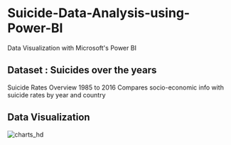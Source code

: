 # Suicide-Data-Analysis-using-Power-BI
Data Visualization with Microsoft's Power BI

## Dataset : Suicides over the years
Suicide Rates Overview 1985 to 2016
Compares socio-economic info with suicide rates by year and country

## Data Visualization
![charts_hd](https://github.com/lokesh97jain/Suicide-Data-Analysis-using-Power-BI/assets/44944748/065cbd2c-847e-48c7-9b71-1a2c5b6ad86f)
